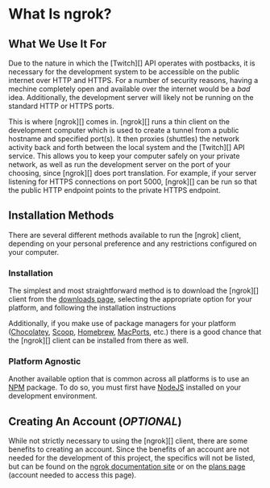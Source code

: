 # What Is ngrok?

## What We Use It For

Due to the nature in which the [Twitch][] API operates with postbacks, it is necessary for the development system to be accessible on the public internet over HTTP and HTTPS. For a number of security reasons, having a mechine completely open and available over the internet would be a *bad* idea. Additionally, the development server will likely not be running on the standard HTTP or HTTPS ports.

This is where [ngrok][] comes in. [ngrok][] runs a thin client on the development computer which is used to create a tunnel from a public hostname and specified port(s). It then proxies (shuttles) the network activity back and forth between the local system and the [Twitch][] API service. This allows you to keep your computer safely on your private network, as well as run the development server on the port of your choosing, since [ngrok][] does port translation. For example, if your server listening for HTTPS connections on port 5000, [ngrok][] can be run so that the public HTTP endpoint points to the private HTTPS endpoint.

## Installation Methods

There are several different methods available to run the [ngrok] client, depending on your personal preference and any restrictions configured on your computer.

### Installation

The simplest and most straightforward method is to download the [ngrok][] client from the [downloads page](https://ngrok.com/download), selecting the appropriate option for your platform, and following the installation instructions

Additionally, if you make use of package managers for your platform ([Chocolatey](), [Scoop](), [Homebrew](), [MacPorts](), etc.) there is a good chance that the [ngrok][] client can be installed from there as well.

### Platform Agnostic

Another available option that is common across all platforms is to use an [NPM]() package. To do so, you must first have [NodeJS]() installed on your development environment.

## Creating An Account (*OPTIONAL*)

While not strictly necessary to using the [ngrok][] client, there are some benefits to creating an account. Since the benefits of an account are not needed for the development of this project, the specifics will not be listed, but can be found on the [ngrok documentation site](https://ngrok.com/docs) or on the [plans page](https://ngrok.com/billing/plans) (account needed to access this page).

<!-- Link reference section -->

<!-- #include virtual="./References.md" -->
